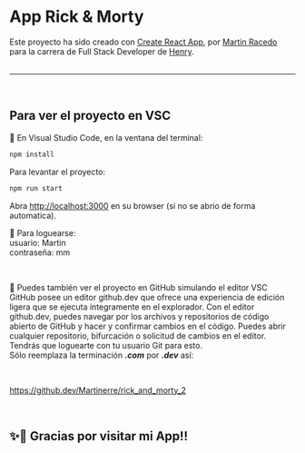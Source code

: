 # App Rick & Morty

Este proyecto ha sido creado con [Create React App](https://github.com/facebook/create-react-app), por [Martin Racedo](https://www.linkedin.com/in/martinracedo-fullstack/   ) para la carrera de Full Stack Developer de [Henry](https://www.soyhenry.com).\
<br />

---

<br />

## Para ver el proyecto en VSC

🔹 En Visual Studio Code, en la ventana del terminal:
```bash
npm install
```
Para levantar el proyecto:

```bash
npm run start
```

Abra [http://localhost:3000](http://localhost:3000) en su browser (si no se abrio de forma automatica).

🔹 Para loguearse:\
usuario: Martin\
contraseña: mm

<br />

🔹 Puedes también ver el proyecto en GitHub simulando el editor VSC\
GitHub posee un editor github.dev que ofrece una experiencia de edición ligera que se ejecuta íntegramente en el explorador. Con el editor github.dev, puedes navegar por los archivos y repositorios de código abierto de GitHub y hacer y confirmar cambios en el código. Puedes abrir cualquier repositorio, bifurcación o solicitud de cambios en el editor.\
Tendrás que loguearte con tu usuario Git para esto.\
Sólo reemplaza la terminación ***.com*** por ***.dev*** así:

<br />

https://github.dev/Martinerre/rick_and_morty_2

<br />

##  ✨🚀 Gracias por visitar mi App!!